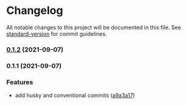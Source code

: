 # Changelog

All notable changes to this project will be documented in this file. See [standard-version](https://github.com/conventional-changelog/standard-version) for commit guidelines.

### [0.1.2](https://github.com/ronnevinkx/whatsapp-2/compare/v0.1.1...v0.1.2) (2021-09-07)

### 0.1.1 (2021-09-07)


### Features

* add husky and conventional commits ([a9a3a17](https://github.com/ronnevinkx/whatsapp-2/commit/a9a3a175bbff6806aa3583c926bbca1c13019a3b))
